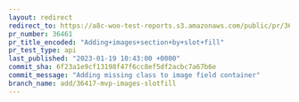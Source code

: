 ```yaml
---
layout: redirect
redirect_to: https://a8c-woo-test-reports.s3.amazonaws.com/public/pr/36461/api/index.html
pr_number: 36461
pr_title_encoded: "Adding+images+section+by+slot+fill"
pr_test_type: api
last_published: "2023-01-19 10:43:00 +0000"
commit_sha: 6f23a1e9cf13198f47f6cc8ef5df2acbc7a67b6e
commit_message: "Adding missing class to image field container"
branch_name: add/36417-mvp-images-slotfill
---
```

